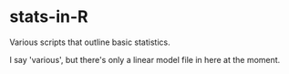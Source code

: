 stats-in-R
==========

Various scripts that outline basic statistics.

I say 'various', but there's only a linear model file in here at the moment.
